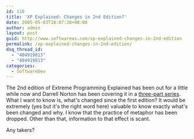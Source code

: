 ```yaml
---
id: 116
title: 'XP Explained: Changes in 2nd Edition?'
date: 2005-05-03T18:07:28+00:00
author: admin
layout: post
guid: http://www.softwareas.com/xp-explained-changes-in-2nd-edition
permalink: /xp-explained-changes-in-2nd-edition/
dsq_thread_id:
  - "404919813"
  - "404919813"
categories:
  - SoftwareDev
---
```

The 2nd edition of Extreme Programming Explained has been out for a little while now and Darrell Norton has been covering it in a [three-part series](http://codebetter.com/blogs/darrell.norton/comments/62764.aspx). What I want to know is, what's changed since the first edition? It would be extremely (yes but it's the right word here) valuable to know exactly what's been changed and why. I know that the practice of metaphor has been dropped. Other than that, information to that effect is scant.

Any takers?